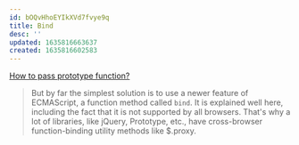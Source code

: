 ```yaml
---
id: bOQvHhoEYIkXVd7fvye9q
title: Bind
desc: ''
updated: 1635816663637
created: 1635816602583
---
```


[How to pass prototype function?](https://stackoverflow.com/questions/11387127/how-to-pass-prototype-function)

> But by far the simplest solution is to use a newer feature of ECMAScript, a function method called `bind`. It is explained well here, including the fact that it is not supported by all browsers. That's why a lot of libraries, like jQuery, Prototype, etc., have cross-browser function-binding utility methods like $.proxy.